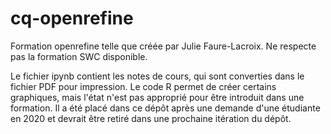 # cq-openrefine
Formation openrefine telle que créée par Julie Faure-Lacroix. Ne respecte pas la formation SWC disponible.

Le fichier ipynb contient les notes de cours, qui sont converties dans le fichier PDF pour impression. 
Le code R permet de créer certains graphiques, mais l'état n'est pas approprié pour être introduit dans une formation. Il a été placé dans ce dépôt après une demande d'une étudiante en 2020 et devrait être retiré dans une prochaine itération du dépôt.
